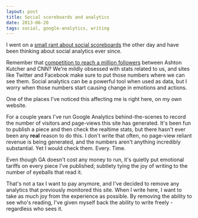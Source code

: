 ```yaml
---
layout: post
title: Social scoreboards and analytics
date: 2013-06-20
tags: social, google-analytics, writing
---
```

I went on a [small rant about social scoreboards](https://twitter.com/kyledreger/status/346820510526615553) the other day and have been thinking about social analytics ever since.

<!-- more -->

Remember that [competition to reach a million followers](http://www.cnn.com/2009/TECH/04/16/ashton.cnn.twitter.battle/index.html) between Ashton Kutcher and CNN? We're mildly obsessed with stats related to us, and sites like Twitter and Facebook make sure to put those numbers where we can see them. Social analytics can be a powerful tool when used as data, but I worry when those numbers start causing change in emotions and actions.

One of the places I've noticed this affecting me is right here, on my own website.

For a couple years I've run Google Analytics behind-the-scenes to record the number of visitors and page-views this site has generated. It's been fun to publish a piece and then check the realtime stats, but there hasn't ever been any **real** reason to do this. I don't write that often, no page-view reliant revenue is being generated, and the numbers aren't anything incredibly substantial. Yet I would check them. Every. Time.

Even though GA doesn't cost any money to run, it's quietly put emotional tariffs on every piece I've published; subtlety tying the joy of writing to the number of eyeballs that read it.

That's not a tax I want to pay anymore, and I've decided to remove any analytics that previously monitored this site. When I write here, I want to take as much joy from the experience as possible. By removing the ability to see who's reading, I've given myself back the ability to write freely - regardless who sees it.